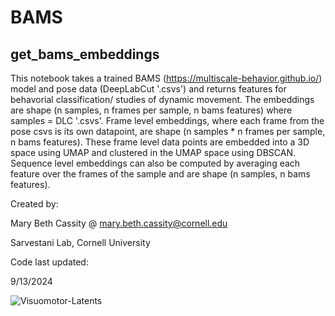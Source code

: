 # BAMS
## get_bams_embeddings
This notebook takes a trained BAMS (https://multiscale-behavior.github.io/) model and pose data (DeepLabCut '.csvs') and returns features for behavorial classification/ studies of dynamic movement. 
The embeddings are shape (n samples, n frames per sample, n bams features) where samples = DLC '.csvs'. Frame level embeddings, where each frame from the pose 
csvs is its own datapoint, are shape (n samples * n frames per sample, n bams features). These frame level data points are embedded into a 3D space using UMAP and clustered in the UMAP 
space using DBSCAN. Sequence level embeddings can also be computed by averaging each feature over the frames of the sample and are shape (n samples, n bams features).

Created by:

Mary Beth Cassity @ mary.beth.cassity@cornell.edu

Sarvestani Lab, Cornell University

Code last updated: 

9/13/2024

![Visuomotor-Latents](https://github.com/user-attachments/assets/d74607bf-f8ba-425c-aa96-7d582f836345)
